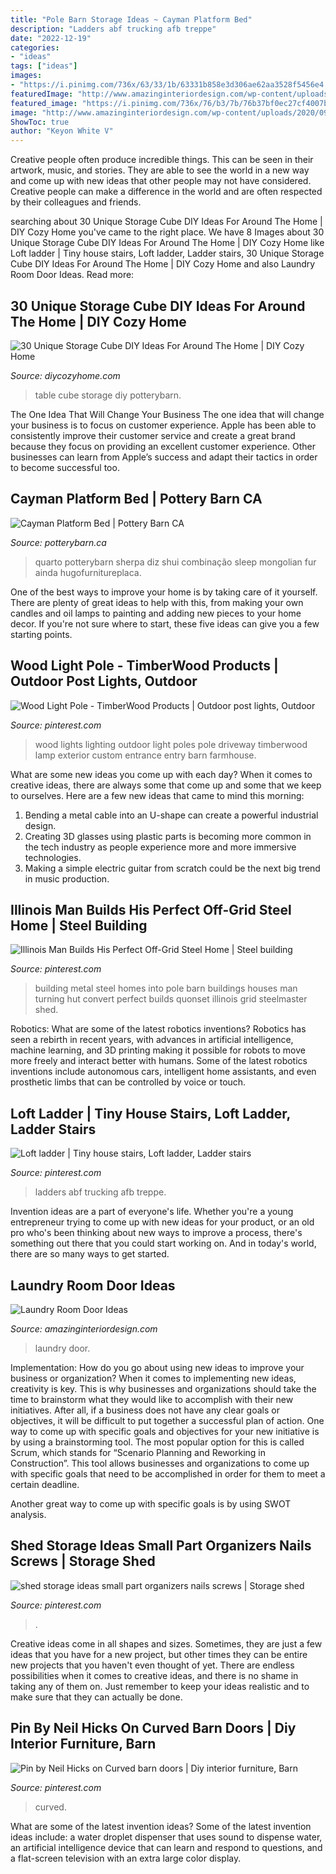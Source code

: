 ```yaml
---
title: "Pole Barn Storage Ideas ~ Cayman Platform Bed"
description: "Ladders abf trucking afb treppe"
date: "2022-12-19"
categories:
- "ideas"
tags: ["ideas"]
images:
- "https://i.pinimg.com/736x/63/33/1b/63331b858e3d306ae62aa3528f5456e4.jpg"
featuredImage: "http://www.amazinginteriordesign.com/wp-content/uploads/2020/09/fi-15.jpg"
featured_image: "https://i.pinimg.com/736x/76/b3/7b/76b37bf0ec27cf4007bfde231677efc8--barn-doors.jpg"
image: "http://www.amazinginteriordesign.com/wp-content/uploads/2020/09/fi-15.jpg"
ShowToc: true
author: "Keyon White V"
---
```



Creative people often produce incredible things. This can be seen in their artwork, music, and stories. They are able to see the world in a new way and come up with new ideas that other people may not have considered. Creative people can make a difference in the world and are often respected by their colleagues and friends.

	

		
searching about 30 Unique Storage Cube DIY Ideas For Around The Home | DIY Cozy Home you've came to the right place. We have 8 Images about 30 Unique Storage Cube DIY Ideas For Around The Home | DIY Cozy Home like Loft ladder | Tiny house stairs, Loft ladder, Ladder stairs, 30 Unique Storage Cube DIY Ideas For Around The Home | DIY Cozy Home and also Laundry Room Door Ideas. Read more:
		
    
## 30 Unique Storage Cube DIY Ideas For Around The Home | DIY Cozy Home

<img loading=lazy src="http://diycozyhome.com/wp-content/uploads/2016/05/table-set.jpg" onerror="this.onerror=null;this.src='https://tse1.mm.bing.net/th?id=OIP.xp8VHuVsX4E7aP6613UB_AHaGp&amp;pid=15.1';" alt="30 Unique Storage Cube DIY Ideas For Around The Home | DIY Cozy Home">

_Source: diycozyhome.com_

>table cube storage diy potterybarn. 

	

The One Idea That Will Change Your Business
The one idea that will change your business is to focus on customer experience. Apple has been able to consistently improve their customer service and create a great brand because they focus on providing an excellent customer experience. Other businesses can learn from Apple’s success and adapt their tactics in order to become successful too.

    
## Cayman Platform Bed | Pottery Barn CA

<img loading=lazy src="http://www.potterybarn.ca/core/media/media.nl?id=85405740&amp;c=3572911&amp;h=c46ff5bb633981051d5f&amp;resizeid=25&amp;resizeh=1200&amp;resizew=1200" onerror="this.onerror=null;this.src='https://tse2.mm.bing.net/th?id=OIP.GYoGNYfUW6HUk-x3oCgJnAHaGq&amp;pid=15.1';" alt="Cayman Platform Bed | Pottery Barn CA">

_Source: potterybarn.ca_

>quarto potterybarn sherpa diz shui combinação sleep mongolian fur ainda hugofurnitureplaca. 

	

One of the best ways to improve your home is by taking care of it yourself. There are plenty of great ideas to help with this, from making your own candles and oil lamps to painting and adding new pieces to your home decor. If you're not sure where to start, these five ideas can give you a few starting points.

    
## Wood Light Pole - TimberWood Products | Outdoor Post Lights, Outdoor

<img loading=lazy src="https://i.pinimg.com/736x/c9/90/f5/c990f5e22d364dd6ce2d05e4a56d4e3b--wood-lights.jpg" onerror="this.onerror=null;this.src='https://tse1.mm.bing.net/th?id=OIP.U36Yd63p58XblHr10ep7ygHaLI&amp;pid=15.1';" alt="Wood Light Pole - TimberWood Products | Outdoor post lights, Outdoor">

_Source: pinterest.com_

>wood lights lighting outdoor light poles pole driveway timberwood lamp exterior custom entrance entry barn farmhouse. 

	

What are some new ideas you come up with each day?
When it comes to creative ideas, there are always some that come up and some that we keep to ourselves. Here are a few new ideas that came to mind this morning: 
1. Bending a metal cable into an U-shape can create a powerful industrial design.
2. Creating 3D glasses using plastic parts is becoming more common in the tech industry as people experience more and more immersive technologies.
3. Making a simple electric guitar from scratch could be the next big trend in music production.

    
## Illinois Man Builds His Perfect Off-Grid Steel Home | Steel Building

<img loading=lazy src="https://i.pinimg.com/736x/95/41/a2/9541a2fdafccb83a6f97f5a33124bee0--arch-architecture-steel-homes.jpg" onerror="this.onerror=null;this.src='https://tse3.mm.bing.net/th?id=OIP.eQObjgTC61JYQwzi5V192wHaJ4&amp;pid=15.1';" alt="Illinois Man Builds His Perfect Off-Grid Steel Home | Steel building">

_Source: pinterest.com_

>building metal steel homes into pole barn buildings houses man turning hut convert perfect builds quonset illinois grid steelmaster shed. 

	

Robotics: What are some of the latest robotics inventions?
Robotics has seen a rebirth in recent years, with advances in artificial intelligence, machine learning, and 3D printing making it possible for robots to move more freely and interact better with humans. Some of the latest robotics inventions include autonomous cars, intelligent home assistants, and even prosthetic limbs that can be controlled by voice or touch.

    
## Loft Ladder | Tiny House Stairs, Loft Ladder, Ladder Stairs

<img loading=lazy src="https://i.pinimg.com/736x/63/33/1b/63331b858e3d306ae62aa3528f5456e4.jpg" onerror="this.onerror=null;this.src='https://tse1.mm.bing.net/th?id=OIP._WGx2DJokmneUMtiv7-rtgHaJ3&amp;pid=15.1';" alt="Loft ladder | Tiny house stairs, Loft ladder, Ladder stairs">

_Source: pinterest.com_

>ladders abf trucking afb treppe. 

	

Invention ideas are a part of everyone's life. Whether you're a young entrepreneur trying to come up with new ideas for your product, or an old pro who's been thinking about new ways to improve a process, there's something out there that you could start working on. And in today's world, there are so many ways to get started.

    
## Laundry Room Door Ideas

<img loading=lazy src="http://www.amazinginteriordesign.com/wp-content/uploads/2020/09/fi-15.jpg" onerror="this.onerror=null;this.src='https://tse1.mm.bing.net/th?id=OIP.627nzJdI5YKh-4CZHENJUgHaJ4&amp;pid=15.1';" alt="Laundry Room Door Ideas">

_Source: amazinginteriordesign.com_

>laundry door. 

	

Implementation: How do you go about using new ideas to improve your business or organization?
When it comes to implementing new ideas, creativity is key. This is why businesses and organizations should take the time to brainstorm what they would like to accomplish with their new initiatives. After all, if a business does not have any clear goals or objectives, it will be difficult to put together a successful plan of action.
One way to come up with specific goals and objectives for your new initiative is by using a brainstorming tool. The most popular option for this is called Scrum, which stands for “Scenario Planning and Reworking in Construction”. This tool allows businesses and organizations to come up with specific goals that need to be accomplished in order for them to meet a certain deadline.

Another great way to come up with specific goals is by using SWOT analysis.

    
## Shed Storage Ideas Small Part Organizers Nails Screws | Storage Shed

<img loading=lazy src="https://i.pinimg.com/736x/ae/7c/6b/ae7c6b854e0fc11dce991d4523c05e5d.jpg" onerror="this.onerror=null;this.src='https://tse2.mm.bing.net/th?id=OIP.tYa8Hox1Erzukk1q2L64-QHaLJ&amp;pid=15.1';" alt="shed storage ideas small part organizers nails screws | Storage shed">

_Source: pinterest.com_

>. 

	

Creative ideas come in all shapes and sizes. Sometimes, they are just a few ideas that you have for a new project, but other times they can be entire new projects that you haven't even thought of yet. There are endless possibilities when it comes to creative ideas, and there is no shame in taking any of them on. Just remember to keep your ideas realistic and to make sure that they can actually be done.

    
## Pin By Neil Hicks On Curved Barn Doors | Diy Interior Furniture, Barn

<img loading=lazy src="https://i.pinimg.com/736x/76/b3/7b/76b37bf0ec27cf4007bfde231677efc8--barn-doors.jpg" onerror="this.onerror=null;this.src='https://tse1.mm.bing.net/th?id=OIP.-1DGPDH_hpPvuQe8pFBE6AHaKN&amp;pid=15.1';" alt="Pin by Neil Hicks on Curved barn doors | Diy interior furniture, Barn">

_Source: pinterest.com_

>curved. 

	

What are some of the latest invention ideas?
Some of the latest invention ideas include: a water droplet dispenser that uses sound to dispense water, an artificial intelligence device that can learn and respond to questions, and a flat-screen television with an extra large color display.

